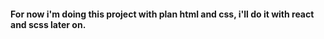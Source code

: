 #### For now i'm doing this project with plan html and css, i'll do it with react and scss later on.
